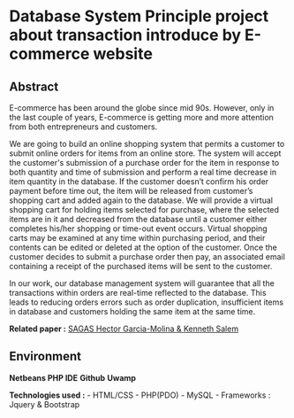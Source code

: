 # Database System Principle project about transaction introduce by E-commerce website



## Abstract

E-commerce has been around the globe since mid 90s. However, only in the last couple of years, E-commerce is getting more and more attention from both entrepreneurs and customers. 

We are going to build an online shopping system that permits a customer to submit online orders for items from an online store. The system will accept the customer's submission of a purchase order for the item in response to both quantity and time of submission and perform a real time decrease in item quantity in the database. If the customer doesn’t confirm his order payment before time out, the item will be released from customer’s shopping cart and added again to the database. We will provide a virtual shopping cart for holding items selected for purchase, where the selected items are in it and decreased from the database until a customer either completes his/her shopping or time-out event occurs. Virtual shopping carts may be examined at any time within purchasing period, and their contents can be edited or deleted at the option of the customer. Once the customer decides to submit a purchase order then pay, an associated email containing a receipt of the purchased items will be sent to the customer.

In our work, our database management system will guarantee that all the transactions within orders are real-time reflected to the database. This leads to reducing orders errors such as order duplication, insufficient items in database and customers holding the same item at the same time.

**Related paper :** [SAGAS Hector Garcia-Molina & Kenneth Salem](https://www.cs.cornell.edu/andru/cs711/2002fa/reading/sagas.pdf)
 

## Environment

**Netbeans PHP IDE**
**Github**
**Uwamp**

**Technologies used :** 
    - HTML/CSS 
    - PHP(PDO) 
    - MySQL
    - Frameworks : Jquery & Bootstrap